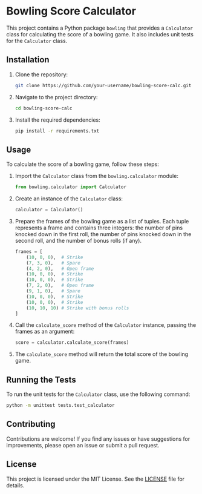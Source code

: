 # Bowling Score Calculator

This project contains a Python package `bowling` that provides a `Calculator` class for calculating the score of a bowling game. It also includes unit tests for the `Calculator` class.

## Installation

1. Clone the repository:

   ```bash
   git clone https://github.com/your-username/bowling-score-calc.git
   ```

2. Navigate to the project directory:

   ```bash
   cd bowling-score-calc
   ```

3. Install the required dependencies:

   ```bash
   pip install -r requirements.txt
   ```

## Usage

To calculate the score of a bowling game, follow these steps:

1. Import the `Calculator` class from the `bowling.calculator` module:

   ```python
   from bowling.calculator import Calculator
   ```

2. Create an instance of the `Calculator` class:

   ```python
   calculator = Calculator()
   ```

3. Prepare the frames of the bowling game as a list of tuples. Each tuple represents a frame and contains three integers: the number of pins knocked down in the first roll, the number of pins knocked down in the second roll, and the number of bonus rolls (if any).

   ```python
   frames = [
       (10, 0, 0),  # Strike
       (7, 3, 0),   # Spare
       (4, 2, 0),   # Open frame
       (10, 0, 0),  # Strike
       (10, 0, 0),  # Strike
       (7, 2, 0),   # Open frame
       (9, 1, 0),   # Spare
       (10, 0, 0),  # Strike
       (10, 0, 0),  # Strike
       (10, 10, 10) # Strike with bonus rolls
   ]
   ```

4. Call the `calculate_score` method of the `Calculator` instance, passing the frames as an argument:

   ```python
   score = calculator.calculate_score(frames)
   ```

5. The `calculate_score` method will return the total score of the bowling game.

## Running the Tests

To run the unit tests for the `Calculator` class, use the following command:

```bash
python -m unittest tests.test_calculator
```

## Contributing

Contributions are welcome! If you find any issues or have suggestions for improvements, please open an issue or submit a pull request.

## License

This project is licensed under the MIT License. See the [LICENSE](LICENSE) file for details.